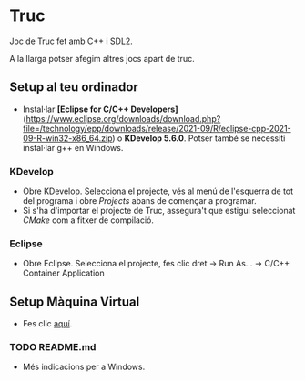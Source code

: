 # Truc
Joc de Truc fet amb C++ i SDL2.<br/>

A la llarga potser afegim altres jocs apart de truc.

## Setup al teu ordinador

* Instal·lar **[Eclipse for C/C++ Developers]**(https://www.eclipse.org/downloads/download.php?file=/technology/epp/downloads/release/2021-09/R/eclipse-cpp-2021-09-R-win32-x86_64.zip) o **KDevelop 5.6.0**. Potser també se necessiti instal·lar g++ en Windows.<br/>

### KDevelop
* Obre KDevelop. Selecciona el projecte, vés al menú de l'esquerra de tot del programa i obre *Projects* abans de començar a programar.
* Si s'ha d'importar el projecte de Truc, assegura't que estigui seleccionat *CMake* com a fitxer de compilació.

### Eclipse
* Obre Eclipse. Selecciona el projecte, fes clic dret -> Run As... -> C/C++ Container Application<br/>

## Setup Màquina Virtual

* Fes clic [aquí](https://github.com/wiseshell-net/wiseshell-vm).

### TODO README.md
* Més indicacions per a Windows.
